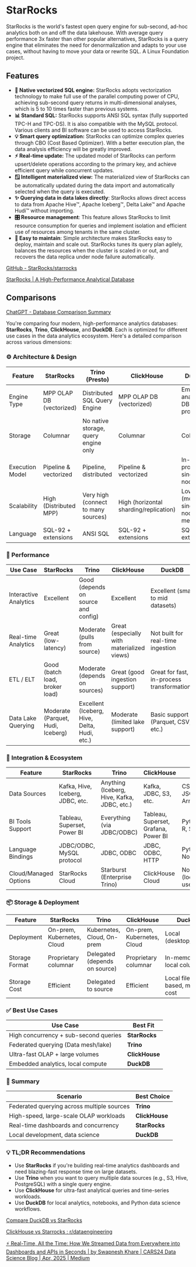 # StarRocks

StarRocks is the world's fastest open query engine for sub-second, ad-hoc analytics both on and off the data lakehouse. With average query performance 3x faster than other popular alternatives, StarRocks is a query engine that eliminates the need for denormalization and adapts to your use cases, without having to move your data or rewrite SQL. A Linux Foundation project.

## Features

- **🚀 Native vectorized SQL engine:** StarRocks adopts vectorization technology to make full use of the parallel computing power of CPU, achieving sub-second query returns in multi-dimensional analyses, which is 5 to 10 times faster than previous systems.
- **📊 Standard SQL:** StarRocks supports ANSI SQL syntax (fully supported TPC-H and TPC-DS). It is also compatible with the MySQL protocol. Various clients and BI software can be used to access StarRocks.
- **💡 Smart query optimization:** StarRocks can optimize complex queries through CBO (Cost Based Optimizer). With a better execution plan, the data analysis efficiency will be greatly improved.
- **⚡ Real-time update:** The updated model of StarRocks can perform upsert/delete operations according to the primary key, and achieve efficient query while concurrent updates.
- **🪟 Intelligent materialized view:** The materialized view of StarRocks can be automatically updated during the data import and automatically selected when the query is executed.
- **✨ Querying data in data lakes directly**: StarRocks allows direct access to data from Apache Hive™, Apache Iceberg™, Delta Lake™ and Apache Hudi™ without importing.
- **🎛️ Resource management**: This feature allows StarRocks to limit resource consumption for queries and implement isolation and efficient use of resources among tenants in the same cluster.
- **💠 Easy to maintain**: Simple architecture makes StarRocks easy to deploy, maintain and scale out. StarRocks tunes its query plan agilely, balances the resources when the cluster is scaled in or out, and recovers the data replica under node failure automatically.

[GitHub - StarRocks/starrocks](https://github.com/StarRocks/starrocks)

[StarRocks \| A High-Performance Analytical Database](https://www.starrocks.io/)

## Comparisons

[ChatGPT - Database Comparison Summary](https://chatgpt.com/share/6803feb3-70ac-8005-8ddb-5b66eb702c3a)

You're comparing four modern, high-performance analytics databases: **StarRocks**, **Trino**, **ClickHouse**, and **DuckDB**. Each is optimized for different use cases in the data analytics ecosystem. Here's a detailed comparison across various dimensions:

### ⚙️ Architecture & Design

| Feature         | **StarRocks**            | **Trino (Presto)**                   | **ClickHouse**                         | **DuckDB**                          |
| --------------- | ------------------------ | ------------------------------------ | -------------------------------------- | ----------------------------------- |
| Engine Type     | MPP OLAP DB (vectorized) | Distributed SQL Query Engine         | MPP OLAP DB (vectorized)               | Embedded analytical DB (in-process) |
| Storage         | Columnar                 | No native storage, query engine only | Columnar                               | Columnar                            |
| Execution Model | Pipeline & vectorized    | Pipeline, distributed                | Pipeline & vectorized                  | In-process, single-node             |
| Scalability     | High (Distributed MPP)   | Very high (connect to many sources)  | High (horizontal sharding/replication) | Low (mostly single-node, in-memory) |
| Language        | SQL-92 + extensions      | ANSI SQL                             | SQL-92 + extensions                    | SQL-92 + extensions                 |

### 🚀 Performance

|Use Case|**StarRocks**|**Trino**|**ClickHouse**|**DuckDB**|
|---|---|---|---|---|
|Interactive Analytics|Excellent|Good (depends on source and config)|Excellent|Excellent (small to mid datasets)|
|Real-time Analytics|Great (low-latency)|Moderate (pulls from source)|Great (especially with materialized views)|Not built for real-time ingestion|
|ETL / ELT|Good (batch load, broker load)|Moderate (depends on sources)|Great (good ingestion support)|Great for fast, in-process transformations|
|Data Lake Querying|Moderate (Parquet, Hudi, Iceberg)|Excellent (Iceberg, Hive, Delta, Hudi, etc.)|Moderate (limited lake support)|Basic support (Parquet, CSV, etc.)|

### 🔌 Integration & Ecosystem

|Feature|**StarRocks**|**Trino**|**ClickHouse**|**DuckDB**|
|---|---|---|---|---|
|Data Sources|Kafka, Hive, Iceberg, JDBC, etc.|Anything (Iceberg, Hive, Kafka, JDBC, etc.)|Kafka, JDBC, S3, etc.|CSV, Parquet, JSON, Pandas, Arrow|
|BI Tools Support|Tableau, Superset, Power BI|Everything (via JDBC/ODBC)|Tableau, Superset, Grafana, Power BI|Python, Jupyter, R, Streamlit, etc.|
|Language Bindings|JDBC/ODBC, MySQL protocol|JDBC, ODBC|JDBC, ODBC, HTTP|Python, R, Node.js|
|Cloud/Managed Options|StarRocks Cloud|Starburst (Enterprise Trino)|ClickHouse Cloud|None (local/embedded use)|

### 📦 Storage & Deployment

|Feature|**StarRocks**|**Trino**|**ClickHouse**|**DuckDB**|
|---|---|---|---|---|
|Deployment|On-prem, Kubernetes, Cloud|Kubernetes, Cloud, On-prem|On-prem, Kubernetes, Cloud|Local (desktop/server)|
|Storage Format|Proprietary columnar|Delegated (depends on source)|Proprietary columnar|In-memory / local columnar|
|Storage Cost|Efficient|Delegated to source|Efficient|Local file-based, minimal cost|

### ✅ Best Use Cases

| Use Case                              | Best Fit       |
| ------------------------------------- | -------------- |
| High concurrency + sub-second queries | **StarRocks**  |
| Federated querying (Data mesh/lake)   | **Trino**      |
| Ultra-fast OLAP + large volumes       | **ClickHouse** |
| Embedded analytics, local compute     | **DuckDB**     |

### 📝 Summary

|Scenario|Best Choice|
|---|---|
|Federated querying across multiple sources|**Trino**|
|High-speed, large-scale OLAP workloads|**ClickHouse**|
|Real-time dashboards and concurrency|**StarRocks**|
|Local development, data science|**DuckDB**|

### 💡 TL;DR Recommendations

- Use **StarRocks** if you're building real-time analytics dashboards and need blazing-fast response time on large datasets.
- Use **Trino** when you want to query multiple data sources (e.g., S3, Hive, PostgreSQL) with a single query engine.
- Use **ClickHouse** for ultra-fast analytical queries and time-series workloads.
- Use **DuckDB** for local analytics, notebooks, and Python data science workflows.

[Compare DuckDB vs StarRocks](https://www.influxdata.com/comparison/duckdb-vs-starrocks/)

[ClickHouse vs Starrocks : r/dataengineering](https://www.reddit.com/r/dataengineering/comments/1iar9n0/clickhouse_vs_starrocks/)

[⚡️ Real-Time, All the Time: How We Streamed Data from Everywhere into Dashboards and APIs in Seconds \| by Swapnesh Khare \| CARS24 Data Science Blog \| Apr, 2025 \| Medium](https://medium.com/cars24-data-science-blog/%EF%B8%8F-real-time-all-the-time-how-we-streamed-data-from-everywhere-into-dashboards-and-apis-in-095711edf1b2)
